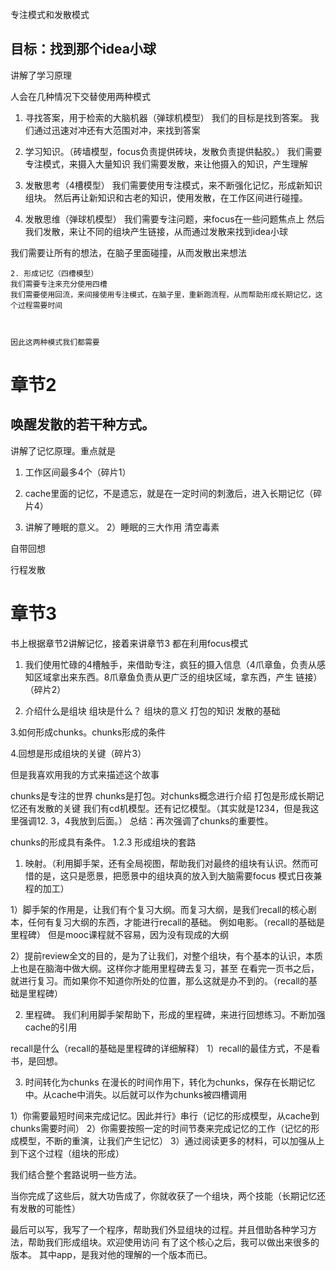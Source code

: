 专注模式和发散模式

## 目标：找到那个idea小球


讲解了学习原理

人会在几种情况下交替使用两种模式

1. 寻找答案，用于检索的大脑机器（弹球机模型）
我们的目标是找到答案。
我们通过迅速对冲还有大范围对冲，来找到答案

2. 学习知识。（砖墙模型，focus负责提供砖块，发散负责提供黏胶。）
我们需要专注模式，来摄入大量知识
我们需要发散，来让他摄入的知识，产生理解

3. 发散思考（4槽模型）
我们需要使用专注模式，来不断强化记忆，形成新知识组块。
然后再让新知识和古老的知识，使用发散，在工作区间进行碰撞。


1. 发散思维（弹球机模型）
我们需要专注问题，来focus在一些问题焦点上
然后我们发散，来让不同的组块产生链接，从而通过发散来找到idea小球

我们需要让所有的想法，在脑子里面碰撞，从而发散出来想法


````
2. 形成记忆（四槽模型）
我们需要专注来充分使用四槽
我们需要使用回流，来间接使用专注模式，在脑子里，重新跑流程，从而帮助形成长期记忆，这个过程需要时间



因此这两种模式我们都需要
````

# 章节2 
## 唤醒发散的若干种方式。

讲解了记忆原理。重点就是
1. 工作区间最多4个（碎片1）
2. cache里面的记忆，不是遗忘，就是在一定时间的刺激后，进入长期记忆（碎片4）

3. 讲解了睡眠的意义。
2）睡眠的三大作用
清空毒素

自带回想

行程发散

# 章节3



书上根据章节2讲解记忆，接着来讲章节3
都在利用focus模式
1. 我们使用忙碌的4槽触手，来借助专注，疯狂的摄入信息（4爪章鱼，负责从感知区域拿出来东西。8爪章鱼负责从更广泛的组块区域，拿东西，产生
链接）（碎片2）

2. 介绍什么是组块
组块是什么？
组块的意义
打包的知识
发散的基础

3.如何形成chunks。chunks形成的条件

4.回想是形成组块的关键（碎片3）

但是我喜欢用我的方式来描述这个故事

chunks是专注的世界
chunks是打包。对chunks概念进行介绍
打包是形成长期记忆还有发散的关键
我们有cd机模型。还有记忆模型。（其实就是1234，但是我这里强调12.  3，4我放到后面。）
总结：再次强调了chunks的重要性。

chunks的形成具有条件。
1.2.3
形成组块的套路
1. 映射。（利用脚手架，还有全局视图，帮助我们对最终的组块有认识。然而可惜的是，这只是愿景，把愿景中的组块真的放入到大脑需要focus
模式日夜兼程的加工）

1）脚手架的作用是，让我们有个复习大纲。而复习大纲，是我们recall的核心剧本，任何有复习大纲的东西，才能进行recall的基础。
例如电影。（recall的基础是里程碑）
但是mooc课程就不容易，因为没有现成的大纲

2）提前review全文的目的，是为了让我们，对整个组块，有个基本的认识，本质上也是在脑海中做大纲。这样你才能用里程碑去复习，甚至
在看完一页书之后，就进行复习。而如果你不知道你所处的位置，那么这就是办不到的。（recall的基础是里程碑）


2. 里程碑。
我们利用脚手架帮助下，形成的里程碑，来进行回想练习。不断加强cache的引用

recall是什么（recall的基础是里程碑的详细解释）
1）recall的最佳方式，不是看书，是回想。

3. 时间转化为chunks
在漫长的时间作用下，转化为chunks，保存在长期记忆中。从cache中消失。以后就可以作为chunks被四槽调用

1）你需要最短时间来完成记忆。因此并行》串行（记忆的形成模型，从cache到chunks需要时间）
2）你需要按照一定的时间节奏来完成记忆的工作（记忆的形成模型，不断的重演，让我们产生记忆）
3）通过阅读更多的材料，可以加强从上到下这个过程（组块的形成）

我们结合整个套路说明一些方法。

当你完成了这些后，就大功告成了，你就收获了一个组块，两个技能（长期记忆还有发散的可能性）

最后可以写，我写了一个程序，帮助我们外显组块的过程。并且借助各种学习方法，帮助我们形成组块。欢迎使用访问
有了这个核心之后，我可以做出来很多的版本。
其中app，是我对他的理解的一个版本而已。











